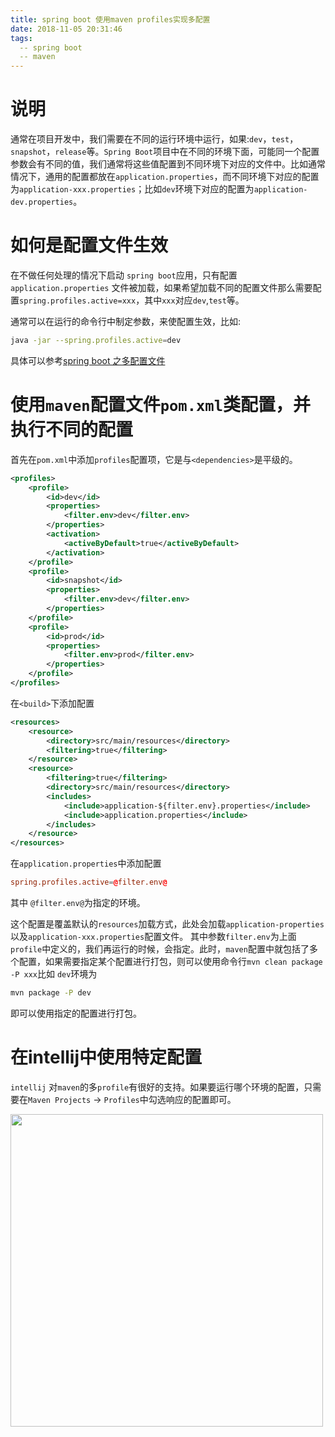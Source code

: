 ```yaml
---
title: spring boot 使用maven profiles实现多配置
date: 2018-11-05 20:31:46
tags:
  -- spring boot
  -- maven 
---
```

# 说明

通常在项目开发中，我们需要在不同的运行环境中运行，如果:`dev`，`test`，`snapshot`，`release`等。`Spring Boot`项目中在不同的环境下面，可能同一个配置参数会有不同的值，我们通常将这些值配置到不同环境下对应的文件中。比如通常情况下，通用的配置都放在`application.properties`，而不同环境下对应的配置为`application-xxx.properties`；比如`dev`环境下对应的配置为`application-dev.properties`。


# 如何是配置文件生效

在不做任何处理的情况下启动 `spring boot`应用，只有配置 `application.properties`    文件被加载，如果希望加载不同的配置文件那么需要配置`spring.profiles.active=xxx`，其中`xxx`对应`dev`,`test`等。

通常可以在运行的命令行中制定参数，来使配置生效，比如:

```bash
java -jar --spring.profiles.active=dev
```

具体可以参考[spring boot 之多配置文件](http://blog.wuyaoyao.xyz/2018/07/13/spring-boot-%E4%B9%8B%E5%A4%9A%E9%85%8D%E7%BD%AE%E6%96%87%E4%BB%B6/#more)

# 使用`maven`配置文件`pom.xml`类配置，并执行不同的配置

首先在`pom.xml`中添加`profiles`配置项，它是与`<dependencies>`是平级的。

```pom.xml
<profiles>
	<profile>
		<id>dev</id>
		<properties>
			<filter.env>dev</filter.env>
		</properties>
		<activation>
			<activeByDefault>true</activeByDefault>
		</activation>
	</profile>
	<profile>
		<id>snapshot</id>
		<properties>
			<filter.env>dev</filter.env>
		</properties>
	</profile>
	<profile>
		<id>prod</id>
		<properties>
			<filter.env>prod</filter.env>
		</properties>
	</profile>
</profiles>
```
在`<build>`下添加配置

```pom.xml
<resources>
	<resource>
		<directory>src/main/resources</directory>
		<filtering>true</filtering>
	</resource>
	<resource>
		<filtering>true</filtering>
		<directory>src/main/resources</directory>
		<includes>
			<include>application-${filter.env}.properties</include>
			<include>application.properties</include>
		</includes>
	</resource>
</resources>

```

在`application.properties`中添加配置

```conf
spring.profiles.active=@filter.env@
```
其中 `@filter.env@`为指定的环境。


这个配置是覆盖默认的`resources`加载方式，此处会加载`application-properties`以及`application-xxx.properties`配置文件。
其中参数`filter.env`为上面`profile`中定义的，我们再运行的时候，会指定。此时，`maven`配置中就包括了多个配置，如果需要指定某个配置进行打包，则可以使用命令行`mvn clean package -P xxx`比如 `dev`环境为

```bash
mvn package -P dev
```

即可以使用指定的配置进行打包。


# 在intellij中使用特定配置

`intellij` 对`maven`的多`profile`有很好的支持。如果要运行哪个环境的配置，只需要在`Maven Projects` -> `Profiles`中勾选响应的配置即可。

<img width="500" src="https://ws1.sinaimg.cn/large/627047c4gy1fwxgkadj8ej20nm0mkq4m.jpg" />
